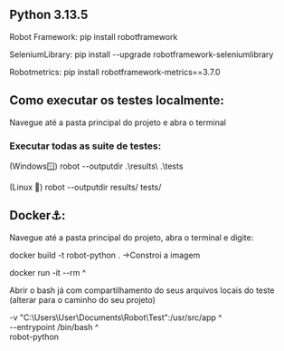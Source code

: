 <h2>Python 3.13.5</h2>
<p>Robot Framework: pip install robotframework</p>
<p>SeleniumLibrary: pip install --upgrade robotframework-seleniumlibrary</p>
<p>Robotmetrics: pip install robotframework-metrics==3.7.0</p>

<h2>Como executar os testes localmente:</h2>
<p>Navegue até a pasta principal do projeto e abra o terminal</p>
<h3>Executar todas as suite de testes:</h3>
<p>(Windows🪟) robot --outputdir .\results\ .\tests</p>
<p>(Linux 🐧) robot --outputdir results/ tests/</p>

<h2>Docker⚓:</h2>
<p>Navegue até a pasta principal do projeto, abra o terminal e digite:</p>
<p>docker build -t robot-python .  ->Constroi a imagem</p>
<p>docker run -it --rm ^ <br>
<p>Abrir o bash já com compartilhamento do seus arquivos locais do teste (alterar para o caminho do seu projeto)</p>
-v "C:\Users\User\Documents\Robot\Test":/usr/src/app ^ <br>
--entrypoint /bin/bash ^ <br>
robot-python</p>

<p></p>
<p></p>